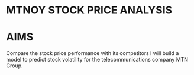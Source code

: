 # MTNOY STOCK PRICE ANALYSIS

# AIMS

Compare the stock price performance with its competitors
l will build a model to predict stock volatility for the telecommunications company MTN Group.
